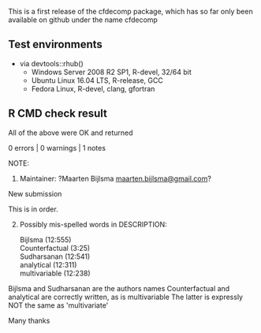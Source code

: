 
This is a first release of the cfdecomp package, which has so far only been available on github under the name cfdecomp

## Test environments


* via devtools::rhub()
	* Windows Server 2008 R2 SP1, R-devel, 32/64 bit
	* Ubuntu Linux 16.04 LTS, R-release, GCC
	* Fedora Linux, R-devel, clang, gfortran



## R CMD check result
All of the above were OK and returned

0 errors | 0 warnings | 1 notes 



NOTE: 
1) Maintainer: ?Maarten Bijlsma <maarten.bijlsma@gmail.com>?
  
  New submission

This is in order.



2) Possibly mis-spelled words in DESCRIPTION:

    Bijlsma (12:555)  
    Counterfactual (3:25)  
    Sudharsanan (12:541)  
    analytical (12:311)  
    multivariable (12:238)  

Bijlsma and Sudharsanan are the authors names
Counterfactual and analytical are correctly written, as is multivariable
The latter is expressly NOT the same as 'multivariate'


Many thanks

